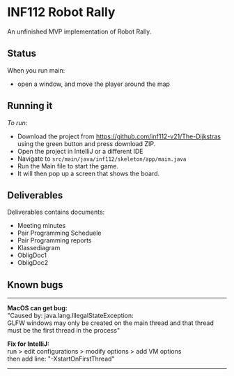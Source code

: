 # INF112 Robot Rally
An unfinished MVP implementation of Robot Rally. 

## Status
When you run main:
- open a window, and move the player around the map


## Running it
*To run:*
- Download the project from https://github.com/inf112-v21/The-Dijkstras using the green button and press download ZIP.
- Open the project in IntelliJ or a different IDE
- Navigate to `src/main/java/inf112/skeleton/app/main.java`
- Run the Main file to start the game.
- It will then pop up a screen that shows the board.

## Deliverables

Deliverables contains documents:
- Meeting minutes
- Pair Programming Scheduele
- Pair Programming reports
- Klassediagram
- ObligDoc1
- ObligDoc2


## Known bugs

---
**MacOS can get bug:**  
"Caused by: java.lang.IllegalStateException:\
GLFW windows may only be created on the main thread and that thread must be the first thread in the process"

**Fix for IntelliJ:**  
run > edit configurations > modify options > add VM options\
then add line: "-XstartOnFirstThread"

---

